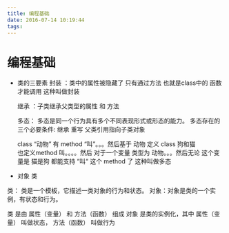 ```yaml
---
title: 编程基础
date: 2016-07-14 10:19:44
tags: 
---
```


# 编程基础

+ 类的三要素
    封装  ：类中的属性被隐藏了 只有通过方法 也就是class中的 函数才能调用 这种叫做封装

    继承 ：子类继承父类型的属性 和 方法

    多态： 多态是同一个行为具有多个不同表现形式或形态的能力。
    多态存在的三个必要条件:
        继承
        重写
        父类引用指向子类对象
        
    class “动物” 有 method “叫”。。。然后基于  动物 定义 class 狗和猫  
          也定义method 叫。。。。然后 对于一个变量 类型为 动物。。。然后无论 
          这个变量是 猫是狗 都能支持 “叫“ 这个 method 了 这种叫做多态

+ 对象 类

类： 类是一个模板，它描述一类对象的行为和状态。
对象：对象是类的一个实例，有状态和行为。

类 是由 属性（变量） 和 方法（函数） 组成
对象 是类的实例化，其中 属性（变量） 叫做状态， 方法（函数） 叫做行为